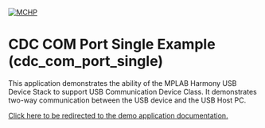 

[![MCHP](https://www.microchip.com/ResourcePackages/Microchip/assets/dist/images/logo.png)](https://www.microchip.com)

# CDC COM Port Single Example (cdc_com_port_single)

This application demonstrates the ability of the MPLAB Harmony USB Device Stack to support USB Communication Device Class. It demonstrates two-way communication between the USB device and the USB Host PC. 

[Click here to be redirected to the demo application documentation.](https://onlinedocs.microchip.com/v2/keyword-lookup?keyword=USB_APPS_DEVICE_CDC_COM_PORT_SINGLE_EXAMPLE&redirect=true)
